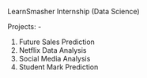 LearnSmasher Internship (Data Science)

Projects: - 
1. Future Sales Prediction
2. Netflix Data Analysis
3. Social Media Analysis
4. Student Mark Prediction
